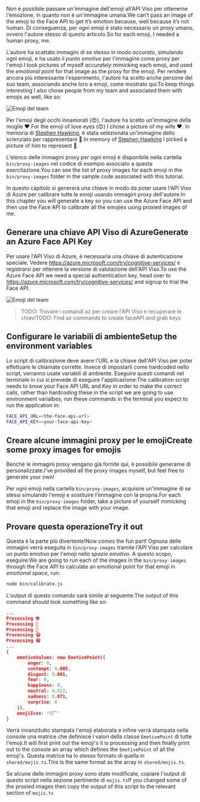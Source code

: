 <span data-ttu-id="1e097-101">Non è possibile passare un'immagine dell'emoji all'API Viso per ottenerne l'emozione, in quanto non è un'immagine umana.</span><span class="sxs-lookup"><span data-stu-id="1e097-101">We can’t pass an image of the emoji to the Face API to get it’s emotion because, well because it’s not human.</span></span> <span data-ttu-id="1e097-102">Di conseguenza, per ogni emoji è stato necessario un proxy umano, ovvero l'autore stesso di questo articolo.</span><span class="sxs-lookup"><span data-stu-id="1e097-102">So for each emoji, I needed a human proxy, me.</span></span>

<span data-ttu-id="1e097-103">L'autore ha scattato immagini di se stesso in modo _accurato_, simulando ogni emoji, e ha usato il _punto emotivo_ per l'immagine come proxy per l'emoji.</span><span class="sxs-lookup"><span data-stu-id="1e097-103">I took pictures of myself _accurately_ mimicking each emoji, and used the _emotional point_ for that image as the proxy for the emoji.</span></span> <span data-ttu-id="1e097-104">Per rendere ancora più interessante l'esperimento, l'autore ha scelto anche persone del suo team, associando anche loro a emoji, come mostrato qui:</span><span class="sxs-lookup"><span data-stu-id="1e097-104">To keep things interesting I also chose people from my team and associated them with emojis as well, like so:</span></span>

![Emoji del team](/media-drafts/team.jpg)

<span data-ttu-id="1e097-106">Per l'emoji degli occhi innamorati (😍), l'autore ha scelto un'immagine della moglie ❤️.</span><span class="sxs-lookup"><span data-stu-id="1e097-106">For the emoji of love eyes (😍) I chose a picture of my wife ❤️.</span></span> <span data-ttu-id="1e097-107">In memoria di [Stephen Hawking](https://en.wikipedia.org/wiki/Stephen_Hawking), è stata selezionata un'immagine dello scienziato per rappresentare 🤔.</span><span class="sxs-lookup"><span data-stu-id="1e097-107">In memory of [Stephen Hawking](https://en.wikipedia.org/wiki/Stephen_Hawking) I picked a picture of him to represent 🤔.</span></span>

<span data-ttu-id="1e097-108">L'elenco delle immagini proxy per ogni emoji è disponibile nella cartella `bin/proxy-images` nel codice di esempio associato a questa esercitazione.</span><span class="sxs-lookup"><span data-stu-id="1e097-108">You can see the list of proxy images for each emoji in the `bin/proxy-images` folder in the sample code associated with this tutorial.</span></span>

<span data-ttu-id="1e097-109">In questo capitolo si genererà una chiave in modo da poter usare l'API Viso di Azure per calibrare tutte le emoji usando immagini proxy dell'autore.</span><span class="sxs-lookup"><span data-stu-id="1e097-109">In this chapter you will generate a key so you can use the Azure Face API and then use the Face API to calibrate all the emojies using proxied images of me.</span></span>

## <a name="generate-an-azure-face-api-key"></a><span data-ttu-id="1e097-110">Generare una chiave API Viso di Azure</span><span class="sxs-lookup"><span data-stu-id="1e097-110">Generate an Azure Face API Key</span></span>

<!-- To make calls to the Azure Face API we will need a special authorization key.

We are going to create one using the `az` CLI. -->

<span data-ttu-id="1e097-111">Per usare l'API Viso di Azure, è necessaria una chiave di autenticazione speciale. Vedere https://azure.microsoft.com/try/cognitive-services/ e registrarsi per ottenere la versione di valutazione dell'API Viso.</span><span class="sxs-lookup"><span data-stu-id="1e097-111">To use the Azure Face API we need a special authentication key, head over to https://azure.microsoft.com/try/cognitive-services/ and signup to trial the Face API.</span></span>

![Emoji del team](/media-drafts/4.calibrating-emojis.get-face-api.png)

> <span data-ttu-id="1e097-113">TODO: Trovare i comandi az per creare l'API Viso e recuperare le chiavi</span><span class="sxs-lookup"><span data-stu-id="1e097-113">TODO: Find az commands to create faceAPI and grab keys</span></span>

<!-- > NOTE the Azure Face API doesn't return the emotion information by default, we need to switch on this behavior by setting some query parameters, like so:
> https://westeurope.api.cognitive.microsoft.com/face/v1.0/detect?returnFaceId=false&returnFaceLandmarks=false&returnFaceAttributes=emotion -->

## <a name="setup-the-environment-variables"></a><span data-ttu-id="1e097-114">Configurare le variabili di ambiente</span><span class="sxs-lookup"><span data-stu-id="1e097-114">Setup the environment variables</span></span>

<span data-ttu-id="1e097-115">Lo script di calibrazione deve avere l'URL e la chiave dell'API Viso per poter effettuare le chiamate corrette. Invece di impostarli come hardcoded nello script, verranno usate variabili di ambiente. Eseguire questi comandi nel terminale in cui si prevede di eseguire l'applicazione:</span><span class="sxs-lookup"><span data-stu-id="1e097-115">The calibration script needs to know your Face API URL and Key in order to make the correct calls, rather than hardcoding these in the script we are going to use environment varialbes, run these commands in the terminal you expect to run the application in:</span></span>

```bash
FACE_API_URL=<the-face-api-url>
FACE_API_KEY=<your-face-api-key>
```

<!-- > NOTE
> Don't forget to add the query param returnFaceAttributes=emotion to ensure the Face API returns emotion as well -->

## <a name="create-some-proxy-images-for-emojis"></a><span data-ttu-id="1e097-116">Creare alcune immagini proxy per le emoji</span><span class="sxs-lookup"><span data-stu-id="1e097-116">Create some proxy images for emojis</span></span>

<span data-ttu-id="1e097-117">Benché le immagini proxy vengano già fornite qui, è possibile generarne di personalizzate.</span><span class="sxs-lookup"><span data-stu-id="1e097-117">I've provided all the proxy images myself, but feel free to generate your own!</span></span>

<span data-ttu-id="1e097-118">Per ogni emoji nella cartella `bin/proxy-images`, acquisire un'immagine di se stessi simulando l'emoji e sostituire l'immagine con la propria.</span><span class="sxs-lookup"><span data-stu-id="1e097-118">For each emoji in the `bin/proxy-images` folder, take a picture of yourself mimicking that emoji and replace the image with your image.</span></span>

## <a name="try-it-out"></a><span data-ttu-id="1e097-119">Provare questa operazione</span><span class="sxs-lookup"><span data-stu-id="1e097-119">Try it out</span></span>

<span data-ttu-id="1e097-120">Questa è la parte più divertente!</span><span class="sxs-lookup"><span data-stu-id="1e097-120">Now comes the fun part!</span></span> <span data-ttu-id="1e097-121">Ognuna delle immagini verrà eseguita in `bin/proxy-images` tramite l'API Viso per calcolare un punto emotivo per l'emoji nello _spazio emotivo_. A questo scopo, eseguire:</span><span class="sxs-lookup"><span data-stu-id="1e097-121">We are going to run each of the images in the `bin/proxy-images` through the Face API to calculate an emotional point for that emoji in _emotional space_, run:</span></span>

```bash
node bin/calibrate.js
```

<span data-ttu-id="1e097-122">L'output di questo comando sarà simile al seguente:</span><span class="sxs-lookup"><span data-stu-id="1e097-122">The output of this command should look something like so:</span></span>

```json
...
Processing 🤓
Processing 🤔
Processing 🦄
Processing 😃
Processing 😆
...
{
    emotiveValues: new EmotivePoint({
        anger: 0,
        contempt: 0.005,
        disgust: 0.001,
        fear: 0,
        happiness: 0,
        neutral: 0.922,
        sadness: 0.071,
        surprise: 0
    }),
    emojiIcon: "😴"
}
```

<span data-ttu-id="1e097-123">Verrà innanzitutto stampata l'emoji elaborata e infine verrà stampata nella console una matrice che definisce i valori della classe `EmotivePoint` di tutte l'emoji.</span><span class="sxs-lookup"><span data-stu-id="1e097-123">It will first print out the emoji's it is processing and then finally print out to the console an array which defines the `EmotivePoint` of all the emoji's.</span></span> <span data-ttu-id="1e097-124">Questa matrice ha lo stesso formato di quella in `shared/mojis.ts`.</span><span class="sxs-lookup"><span data-stu-id="1e097-124">This is the same format as the array in `shared/mojis.ts`.</span></span>

<span data-ttu-id="1e097-125">Se alcune delle immagini proxy sono state modificate, copiare l'output di questo script nella sezione pertinente di `mojis.ts`</span><span class="sxs-lookup"><span data-stu-id="1e097-125">If you changed some of the proxied images then copy the output of this script to the relevant section of `mojis.ts`</span></span>

